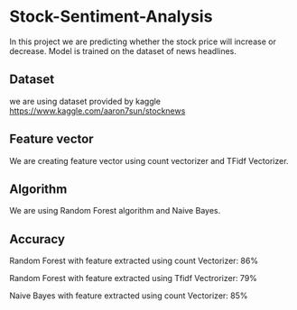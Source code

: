 # Stock-Sentiment-Analysis
 
In this project we are predicting whether the stock price will increase or decrease. Model is trained on the dataset of news headlines.
## Dataset
we are using dataset provided by kaggle https://www.kaggle.com/aaron7sun/stocknews
## Feature vector
We are creating feature vector using count vectorizer and TFidf Vectorizer.
## Algorithm
We are using Random Forest algorithm and Naive Bayes.
## Accuracy
 Random Forest with feature extracted using count Vectorizer: 86% 
 
 Random Forest with feature extracted using Tfidf Vectrorizer: 79%
 
 Naive Bayes with feature extracted using count Vectorizer: 85%

